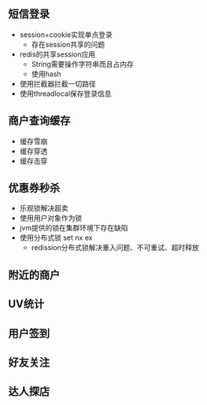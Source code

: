 ## 短信登录
- session+cookie实现单点登录
  - 存在session共享的问题
- redis的共享session应用
  - String需要操作字符串而且占内存
  - 使用hash
- 使用拦截器拦截一切路径
- 使用threadlocal保存登录信息
## 商户查询缓存
- 缓存雪崩
- 缓存穿透
- 缓存击穿
## 优惠券秒杀
- 乐观锁解决超卖
- 使用用户对象作为锁
- jvm提供的锁在集群环境下存在缺陷
- 使用分布式锁 set nx ex
  - redission分布式锁解决重入问题、不可重试、超时释放
## 附近的商户
## UV统计
## 用户签到
## 好友关注
## 达人探店
